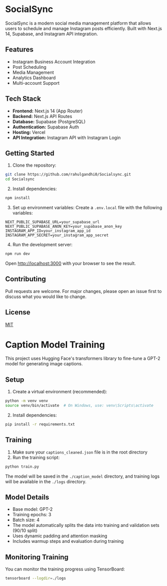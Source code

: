 # SocialSync

SocialSync is a modern social media management platform that allows users to schedule and manage Instagram posts efficiently. Built with Next.js 14, Supabase, and Instagram API integration.

## Features

- Instagram Business Account Integration
- Post Scheduling
- Media Management
- Analytics Dashboard
- Multi-account Support

## Tech Stack

- **Frontend:** Next.js 14 (App Router)
- **Backend:** Next.js API Routes
- **Database:** Supabase (PostgreSQL)
- **Authentication:** Supabase Auth
- **Hosting:** Vercel
- **API Integration:** Instagram API with Instagram Login

## Getting Started

1. Clone the repository:
```bash
git clone https://github.com/rahulgandhi0/Socialsync.git
cd Socialsync
```

2. Install dependencies:
```bash
npm install
```

3. Set up environment variables:
Create a `.env.local` file with the following variables:
```env
NEXT_PUBLIC_SUPABASE_URL=your_supabase_url
NEXT_PUBLIC_SUPABASE_ANON_KEY=your_supabase_anon_key
INSTAGRAM_APP_ID=your_instagram_app_id
INSTAGRAM_APP_SECRET=your_instagram_app_secret
```

4. Run the development server:
```bash
npm run dev
```

Open [http://localhost:3000](http://localhost:3000) with your browser to see the result.

## Contributing

Pull requests are welcome. For major changes, please open an issue first to discuss what you would like to change.

## License

[MIT](https://choosealicense.com/licenses/mit/)

# Caption Model Training

This project uses Hugging Face's transformers library to fine-tune a GPT-2 model for generating image captions.

## Setup

1. Create a virtual environment (recommended):
```bash
python -m venv venv
source venv/bin/activate  # On Windows, use: venv\Scripts\activate
```

2. Install dependencies:
```bash
pip install -r requirements.txt
```

## Training

1. Make sure your `captions_cleaned.json` file is in the root directory
2. Run the training script:
```bash
python train.py
```

The model will be saved in the `./caption_model` directory, and training logs will be available in the `./logs` directory.

## Model Details

- Base model: GPT-2
- Training epochs: 3
- Batch size: 4
- The model automatically splits the data into training and validation sets (90/10 split)
- Uses dynamic padding and attention masking
- Includes warmup steps and evaluation during training

## Monitoring Training

You can monitor the training progress using TensorBoard:
```bash
tensorboard --logdir=./logs
``` 